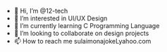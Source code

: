- 👋 Hi, I’m @12-tech
- 👀 I’m interested in UI/UX Design
- 🌱 I’m currently learning C Programming Language
- 💞️ I’m looking to collaborate on design projects
- 📫 How to reach me sulaimonajokeLyahoo.com

<!---
12-tech/12-tech is a ✨ special ✨ repository because its `README.md` (this file) appears on your GitHub profile.
You can click the Preview link to take a look at your changes.
--->
